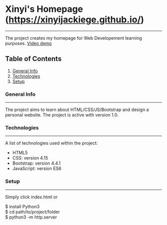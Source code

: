 # Xinyi's Homepage (https://xinyijackiege.github.io/)
***
The project creates my homepage for Web Developement learning purposes.
<a href="https://youtu.be/LUVkF0kFLgk">Video demo</a>

## Table of Contents
1. [General Info](#general-info)
2. [Technologies](#technologies)
3. [Setup](#Setup)

### General Info
***
The project aims to learn about HTML/CSS/JS/Bootstrap and design a personal website. The project is active with version 1.0.

### Technologies
***
A list of technologies used within the project:
* HTML5
* CSS: version 4.15
* Bootstrap: version 4.4.1
* JavaScript: version ES6

### Setup
***
Simply click index.html or

$ install Python3\
$ cd path/to/project/folder\
$ python3 -m http.server

